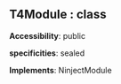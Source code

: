 ## **T4Module** : class
**Accessibility**: public

**specificities**: sealed

**Implements**: NinjectModule

